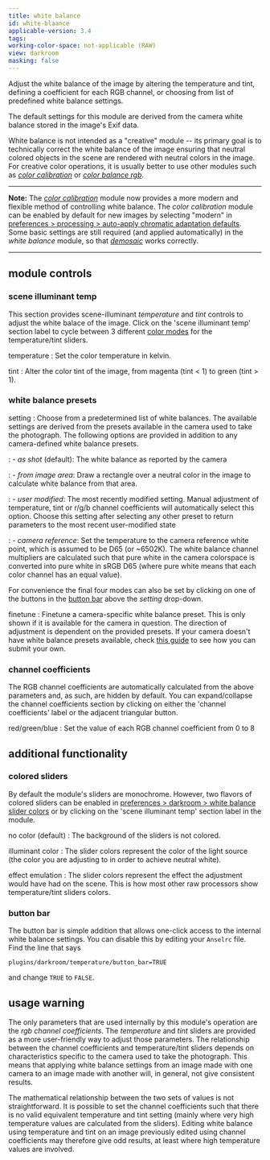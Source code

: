 ```yaml
---
title: white balance
id: white-blaance
applicable-version: 3.4
tags:
working-color-space: not-applicable (RAW)
view: darkroom
masking: false
---
```


Adjust the white balance of the image by altering the temperature and tint, defining a coefficient for each RGB channel, or choosing from list of predefined white balance settings.

The default settings for this module are derived from the camera white balance stored in the image's Exif data.

White balance is not intended as a "creative" module -- its primary goal is to technically correct the white balance of the image ensuring that neutral colored objects in the scene are rendered with neutral colors in the image. For creative color operations, it is usually better to use other modules such as [_color calibration_](./color-calibration.md) or [_color balance rgb_](./color-balance-rgb.md).

---

**Note:** The [_color calibration_](./color-calibration.md) module now provides a more modern and flexible method of controlling white balance. The _color calibration_ module can be enabled by default for new images by selecting "modern" in [preferences > processing > auto-apply chromatic adaptation defaults](../../../preferences-settings/processing.md). Some basic settings are still required (and applied automatically) in the _white balance_ module, so that [_demosaic_](./demosaic.md) works correctly.

---

## module controls

### scene illuminant temp

This section provides scene-illuminant _temperature_ and _tint_ controls to adjust the white balace of the image. Click on the 'scene illuminant temp' section label to cycle between 3 different [color modes](#colored-sliders) for the temperature/tint sliders.

temperature
: Set the color temperature in kelvin.

tint
: Alter the color tint of the image, from magenta (tint < 1) to green (tint > 1).

### white balance presets

setting
: Choose from a predetermined list of white balances. The available settings are derived from the presets available in the camera used to take the photograph. The following options are provided in addition to any camera-defined white balance presets.

: - _as shot_ (default): The white balance as reported by the camera

: - _from image area_: Draw a rectangle over a neutral color in the image to calculate white balance from that area.

: - _user modified_: The most recently modified setting. Manual adjustment of temperature, tint or r/g/b channel coefficients will automatically select this option. Choose this setting after selecting any other preset to return parameters to the most recent user-modified state

: - _camera reference_: Set the temperature to the camera reference white point, which is assumed to be D65 (or ~6502K). The white balance channel multipliers are calculated such that pure white in the camera colorspace is converted into pure white in sRGB D65 (where pure white means that each color channel has an equal value).

For convenience the final four modes can also be set by clicking on one of the buttons in the [button bar](#button-bar) above the _setting_ drop-down.

finetune
: Finetune a camera-specific white balance preset. This is only shown if it is available for the camera in question. The direction of adjustment is dependent on the provided presets. If your camera doesn't have white balance presets available, check [this guide](https://github.com/darktable-org/darktable/wiki/White-balance-presets) to see how you can submit your own.

### channel coefficients

The RGB channel coefficients are automatically calculated from the above parameters and, as such, are hidden by default. You can expand/collapse the channel coefficients section by clicking on either the 'channel coefficients' label or the adjacent triangular button.

red/green/blue
: Set the value of each RGB channel coefficient from 0 to 8

## additional functionality

### colored sliders

By default the module's sliders are monochrome. However, two flavors of colored sliders can be enabled in [preferences > darkroom > white balance slider colors](../../preferences-settings/darkroom.md) or by clicking on the 'scene illuminant temp' section label in the module.

no color (default)
: The background of the sliders is not colored.

illuminant color
: The slider colors represent the color of the light source (the color you are adjusting to in order to achieve neutral white).

effect emulation
: The slider colors represent the effect the adjustment would have had on the scene. This is how most other raw processors show temperature/tint sliders colors.

### button bar

The button bar is simple addition that allows one-click access to the internal white balance settings. You can disable this by editing your `Anselrc` file. Find the line that says

```
plugins/darkroom/temperature/button_bar=TRUE
```

and change `TRUE` to `FALSE`.

## usage warning

The only parameters that are used internally by this module's operation are the _rgb channel coefficients_. The _temperature_ and _tint_ sliders are provided as a more user-friendly way to adjust those parameters. The relationship between the channel coefficients and temperature/tint sliders depends on characteristics specific to the camera used to take the photograph. This means that applying white balance settings from an image made with one camera to an image made with another will, in general, not give consistent results.

The mathematical relationship between the two sets of values is not straightforward. It is possible to set the channel coefficients such that there is no valid equivalent temperature and tint setting (mainly where very high temperature values are calculated from the sliders). Editing white balance using temperature and tint on an image previously edited using channel coefficients may therefore give odd results, at least where high temperature values are involved.
